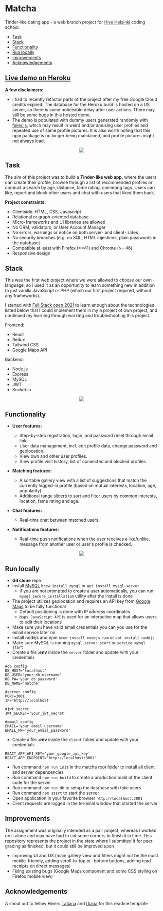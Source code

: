 # Matcha

Tinder-like dating app - a web branch project for [Hive Helsinki](https://www.hive.fi/en/) coding school.

- [Task](#task)
- [Stack](#stack)
- [Functionality](#functionality)
- [Run locally](#run-locally)
- [Improvements](#improvements)
- [Acknowledgements](#acknowledgements)

## [Live demo on Heroku](https://matcha-mysql.herokuapp.com/)
**A few disclaimers:**
- I had to recently refactor parts of the project after my free Google Cloud credits expired. The database for the Heroku build is hosted on a US server, so there is some noticeable delay after user actions. There may still be some bugs in this hosted demo.
- The demo is populated with dummy users generated randomly with [faker.js](https://www.npmjs.com/package/faker), which may result in weird and/or amusing user profiles and repeated use of same profile pictures. It is also worth noting that this npm package is no longer being maintained, and profile pictures might not always load.

<p align="center">
  <img src="https://github.com/pesonkim/matcha/blob/master/pic/Screen%20Shot%202021-10-08%20at%206.53.41%20PM.png">
</p>

## Task

The aim of this project was to build a **Tinder-like web app**, where the users can create their profile, browse through a list of recommended profiles or conduct a search by age, distance, fame rating, commong tags. Users can like, report and block other users and chat with users that liked them back.

**Project constraints:**

- Clientside: HTML, CSS, Javascript
- Relational or graph-oriented database
- Micro-frameworks and UI libraries are allowed
- No ORM, validators, or User Account Manager
- No errors, warnings or notice on both server- and client- sides
- No security breaches (e.g. no SQL, HTML injections, plain passwords in the database)
- Compatible at least with Firefox (>=41) and Chrome (>= 46)
- Responsive design

## Stack

This was the first web project where we were allowed to choose our own language, so I used it as an opportunity to learn something new in addition to just vanilla JavaScript or PHP (which our first project required, without any frameworks).

I started with [Full Stack open 2021](https://fullstackopen.com/en/#course-contents) to learn enough about the technologies listed below that I could implement them in my a project of own project, and continued my learning through working and troubleshooting this project.

Frontend:

- React
- Redux
- Tailwind CSS
- Google Maps API

Backend:

- Node.js
- Express
- MySQL
- JWT
- Socket.io

<p align="center">
  <img src="https://github.com/pesonkim/matcha/blob/master/pic/Screen%20Shot%202021-10-08%20at%206.55.16%20PM.png">
</p>

## Functionality

- **User features:**
  - Step-by-step registration, login, and password reset through email link.
  - User data management, incl. edit profile data, change password and geolocation.
  - View own and other user profiles.
  - View profile visit history, list of connected and blocked profiles.


- **Matching features:**
  - A sortable gallery view with a list of suggestions that match the currently logged-in profile (based on mutual interests, location, age, popularity).
  - Additional range sliders to sort and filter users by common interests, location, fame rating and age.


- **Chat features:**
  - Real-time chat between matched users.


- **Notifications features:**
  - Real-time push notifications when the user receives a like/unlike, message from another user or user's profile is checked.

<p align="center">
  <img src="https://github.com/pesonkim/matcha/blob/master/pic/Screen%20Shot%202021-10-08%20at%206.50.38%20PM.png">
</p>

## Run locally
- **Git clone** repo
- Install [MySQL](https://www.mysql.com/) `brew install mysql` or `apt install mysql-server`
  - If you are not prompted to create a user automatically, you can run
  `mysql_secure_installation` utility after the install is done
- The project utilizes geolocation and requires an API key from [Google Maps](https://cloud.google.com/maps-platform) to be fully functional
  - Default positioning is done with IP address coordinates
  - `Maps JavaScript API` is used for an interactive map that allows users to edit their locations
- Make sure you have valid email credentials you can you use for the email service later on
- Install nodejs and npm `brew install nodejs npm` or `apt install nodejs`
- Make sure MySQL is running `mysql.server start` or `service mysql start`
- Create a file **.env** inside the `server` folder and update with your credentials
```
#db config
DB_HOST='localhost'
DB_USER='your_db_username'
DB_PW='your_db_password'
DB_NAME='matcha'

#server config
PORT=3001
IP='http://localhost'

#jwt secret
JWT_SECRET='your_jwt_secret'

#email config
EMAIL='your_email_username'
EMAIL_PW='your_email_password'
```
- Create a file **.env** inside the `client` folder and update with your credentials
```
REACT_APP_API_KEY='your_google_api_key'
REACT_APP_ENDPOINT='http://localhost:3001'
```
- Run command `npm run init` in the matcha root folder to install all client and server dependencies
- Run command `npm run build` to create a production build of the client code for the server
- Run command `npm run db` to setup the database with fake users
- Run command `npm start` to start the server
- Open application in your favorite browser `http://localhost:3001`
- Client requests are logged in the terminal window that started the server

## Improvements

The assignment was originally intended as a pair project, whereas I worked on it alone and may have had to cut some corners to finish it in time. This repository represents the project in the state where I submitted it for peer grading as finished, but it could still be improved upon

- Improving UI and UX (main gallery view and filters might not be the most mobile-friendly, adding scroll-to-top or -bottom buttons, adding read receipts on direct messages)
- Fixing existing bugs (Google Maps component and some CSS styling on Firefox mobile view)

## Acknowledgements

A shout out to fellow Hivers  [Tatiana](https://github.com/T7Q) and [Diana](https://github.com/DianaMukaliyeva) for this readme template
